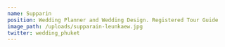 ```yaml
---
name: Supparin
position: Wedding Planner and Wedding Design. Registered Tour Guide
image_path: /uploads/supparain-leunkaew.jpg
twitter: wedding_phuket
---
```


